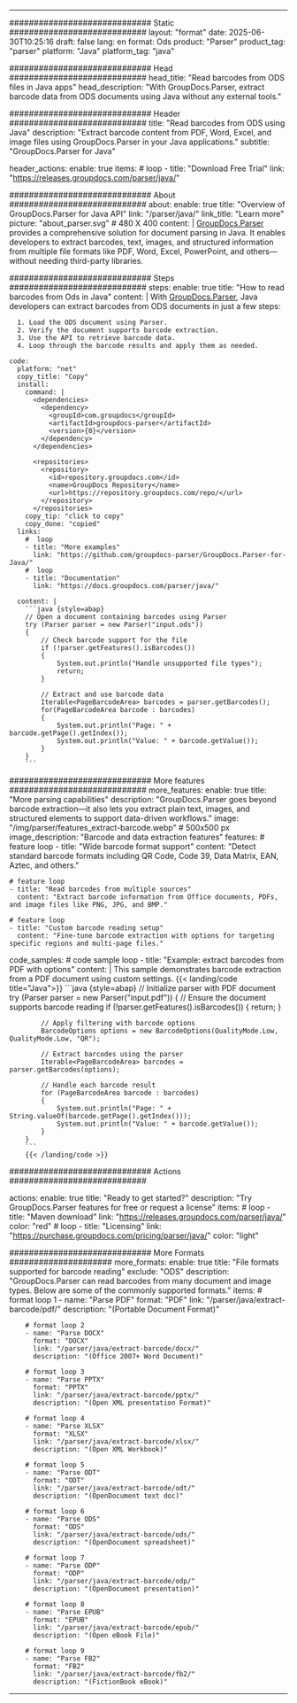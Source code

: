 


---
############################# Static ############################
layout: "format"
date:  2025-06-30T10:25:16
draft: false
lang: en
format: Ods
product: "Parser"
product_tag: "parser"
platform: "Java"
platform_tag: "java"

############################# Head ############################
head_title: "Read barcodes from ODS files in Java apps"
head_description: "With GroupDocs.Parser, extract barcode data from ODS documents using Java without any external tools."

############################# Header ############################
title: "Read barcodes from ODS using Java" 
description: "Extract barcode content from PDF, Word, Excel, and image files using GroupDocs.Parser in your Java applications."
subtitle: "GroupDocs.Parser for Java" 

header_actions:
  enable: true
  items:
    #  loop
    - title: "Download Free Trial"
      link: "https://releases.groupdocs.com/parser/java/"
      
############################# About ############################
about:
    enable: true
    title: "Overview of GroupDocs.Parser for Java API"
    link: "/parser/java/"
    link_title: "Learn more"
    picture: "about_parser.svg" # 480 X 400
    content: |
       [GroupDocs.Parser](/parser/java/) provides a comprehensive solution for document parsing in Java. It enables developers to extract barcodes, text, images, and structured information from multiple file formats like PDF, Word, Excel, PowerPoint, and others—without needing third-party libraries.

############################# Steps ############################
steps:
    enable: true
    title: "How to read barcodes from Ods in Java"
    content: |
      With [GroupDocs.Parser](/parser/java/), Java developers can extract barcodes from ODS documents in just a few steps:
      
      1. Load the ODS document using Parser.
      2. Verify the document supports barcode extraction.
      3. Use the API to retrieve barcode data.
      4. Loop through the barcode results and apply them as needed.
   
    code:
      platform: "net"
      copy_title: "Copy"
      install:
        command: |
          <dependencies>
            <dependency>
              <groupId>com.groupdocs</groupId>
              <artifactId>groupdocs-parser</artifactId>
              <version>{0}</version>
            </dependency>
          </dependencies>

          <repositories>
            <repository>
              <id>repository.groupdocs.com</id>
              <name>GroupDocs Repository</name>
              <url>https://repository.groupdocs.com/repo/</url>
            </repository>
          </repositories>
        copy_tip: "click to copy"
        copy_done: "copied"
      links:
        #  loop
        - title: "More examples"
          link: "https://github.com/groupdocs-parser/GroupDocs.Parser-for-Java/"
        #  loop
        - title: "Documentation"
          link: "https://docs.groupdocs.com/parser/java/"
          
      content: |
        ```java {style=abap}
        // Open a document containing barcodes using Parser
        try (Parser parser = new Parser("input.ods"))
        {
            // Check barcode support for the file
            if (!parser.getFeatures().isBarcodes())
            {
                System.out.println("Handle unsupported file types");
                return;
            }

            // Extract and use barcode data
            Iterable<PageBarcodeArea> barcodes = parser.getBarcodes();
            for(PageBarcodeArea barcode : barcodes)
            {
                System.out.println("Page: " + barcode.getPage().getIndex());
                System.out.println("Value: " + barcode.getValue());
            }
        }
        ```            

############################# More features ############################
more_features:
  enable: true
  title: "More parsing capabilities"
  description: "GroupDocs.Parser goes beyond barcode extraction—it also lets you extract plain text, images, and structured elements to support data-driven workflows."
  image: "/img/parser/features_extract-barcode.webp" # 500x500 px
  image_description: "Barcode and data extraction features"
  features:
    # feature loop
    - title: "Wide barcode format support"
      content: "Detect standard barcode formats including QR Code, Code 39, Data Matrix, EAN, Aztec, and others."

    # feature loop
    - title: "Read barcodes from multiple sources"
      content: "Extract barcode information from Office documents, PDFs, and image files like PNG, JPG, and BMP."

    # feature loop
    - title: "Custom barcode reading setup"
      content: "Fine-tune barcode extraction with options for targeting specific regions and multi-page files."
      
  code_samples:
    # code sample loop
    - title: "Example: extract barcodes from PDF with options"
      content: |
        This sample demonstrates barcode extraction from a PDF document using custom settings.
        {{< landing/code title="Java">}}
        ```java {style=abap}
        //  Initialize parser with PDF document
        try (Parser parser = new Parser("input.pdf"))
        {
            // Ensure the document supports barcode reading
            if (!parser.getFeatures().isBarcodes())
            {
                return;
            }

            // Apply filtering with barcode options
            BarcodeOptions options = new BarcodeOptions(QualityMode.Low, QualityMode.Low, "QR");

            // Extract barcodes using the parser
            Iterable<PageBarcodeArea> barcodes = parser.getBarcodes(options);

            // Handle each barcode result
            for (PageBarcodeArea barcode : barcodes)
            {
                System.out.println("Page: " + String.valueOf(barcode.getPage().getIndex()));
                System.out.println("Value: " + barcode.getValue());
            }
        }
        ```
        {{< /landing/code >}}


############################# Actions ############################

actions:
  enable: true
  title: "Ready to get started?"
  description: "Try GroupDocs.Parser features for free or request a license"
  items:
    #  loop
    - title: "Maven download"
      link: "https://releases.groupdocs.com/parser/java/"
      color: "red"
        #  loop
    - title: "Licensing"
      link: "https://purchase.groupdocs.com/pricing/parser/java/"
      color: "light"


############################# More Formats #####################
more_formats:
    enable: true
    title: "File formats supported for barcode reading"
    exclude: "ODS"
    description: "GroupDocs.Parser can read barcodes from many document and image types. Below are some of the commonly supported formats."
    items: 
        # format loop 1
        - name: "Parse PDF"
          format: "PDF"
          link: "/parser/java/extract-barcode/pdf/"
          description: "(Portable Document Format)"
          
        # format loop 2
        - name: "Parse DOCX"
          format: "DOCX"
          link: "/parser/java/extract-barcode/docx/"
          description: "(Office 2007+ Word Document)"
          
        # format loop 3
        - name: "Parse PPTX"
          format: "PPTX"
          link: "/parser/java/extract-barcode/pptx/"
          description: "(Open XML presentation Format)"
          
        # format loop 4
        - name: "Parse XLSX"
          format: "XLSX"
          link: "/parser/java/extract-barcode/xlsx/"
          description: "(Open XML Workbook)"
          
        # format loop 5
        - name: "Parse ODT"
          format: "ODT"
          link: "/parser/java/extract-barcode/odt/"
          description: "(OpenDocument text doc)"
          
        # format loop 6
        - name: "Parse ODS"
          format: "ODS"
          link: "/parser/java/extract-barcode/ods/"
          description: "(OpenDocument spreadsheet)"
          
        # format loop 7
        - name: "Parse ODP"
          format: "ODP"
          link: "/parser/java/extract-barcode/odp/"
          description: "(OpenDocument presentation)"
          
        # format loop 8
        - name: "Parse EPUB"
          format: "EPUB"
          link: "/parser/java/extract-barcode/epub/"
          description: "(Open eBook File)"
          
        # format loop 9
        - name: "Parse FB2"
          format: "FB2"
          link: "/parser/java/extract-barcode/fb2/"
          description: "(FictionBook eBook)"
         
          

---